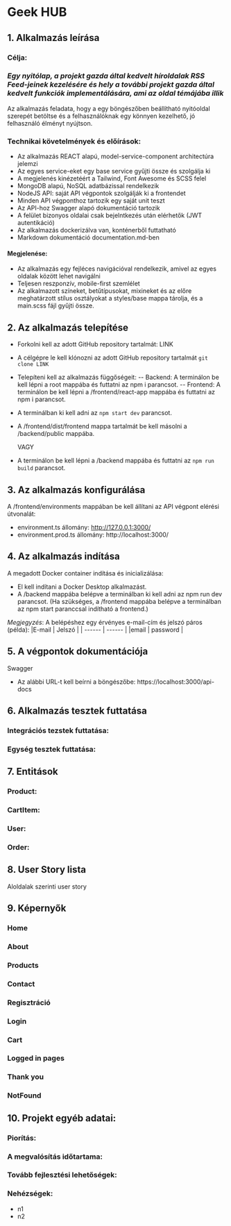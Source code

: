 # Geek HUB

## 1. Alkalmazás leírása

### Célja:

### _Egy nyitólap, a projekt gazda által kedvelt híroldalak RSS Feed-jeinek kezelésére és hely a további projekt gazda által kedvelt funkciók implementálására, ami az oldal témájába illik_

Az alkalmazás feladata, hogy a egy böngészőben beállítható nyitóoldal szerepét betöltse és a felhasználóknak egy könnyen kezelhető, jó felhasználó élményt nyújtson.

### Technikai követelmények és előírások:

- Az alkalmazás REACT alapú, model-service-component architectúra jelemzi
- Az egyes service-eket egy base service gyűjti össze és szolgálja ki
- A megjelenés kinézetéért a Tailwind, Font Awesome és SCSS felel
- MongoDB alapú, NoSQL adatbázissal rendelkezik
- NodeJS API: saját API végpontok szolgálják ki a frontendet
- Minden API végponthoz tartozik egy saját unit teszt
- Az API-hoz Swagger alapó dokumentáció tartozik
- A felület bizonyos oldalai csak bejelntkezés után elérhetők (JWT autentikáció)
- Az alkalmazás dockerizálva van, konténerből futtatható
- Markdown dokumentáció documentation.md-ben

#### Megjelenése:

- Az alkalmazás egy fejléces navigációval rendelkezik, amivel az egyes oldalak között lehet navigálni
- Teljesen reszponzív, mobile-first szemlélet
- Az alkalmazott színeket, betűtípusokat, mixineket és az előre meghatárzott stílus osztályokat a styles/base mappa tárolja, és a main.scss fájl gyűjti össze.

## 2. Az alkalmazás telepítése

- Forkolni kell az adott GitHub repository tartalmát:
  LINK

- A célgépre le kell klónozni az adott GitHub repository tartalmát
  `git clone LINK`

- Telepíteni kell az alkalmazás függőségeit:
  -- Backend:
  A terminálon be kell lépni a root mappába és futtatni az npm i parancsot.
  -- Frontend:
  A terminálon be kell lépni a /frontend/react-app mappába és futtatni az npm i parancsot.

- A terminálban ki kell adni az `npm start dev` parancsot.

- A /frontend/dist/frontend mappa tartalmát be kell másolni a /backend/public mappába.

  VAGY

- A terminálon be kell lépni a /backend mappába és futtatni az `npm run build` parancsot.

## 3. Az alkalmazás konfigurálása

A /frontend/environments mappában be kell állítani az API végpont elérési útvonalát:

- environment.ts állomány: http://127.0.0.1:3000/
- environment.prod.ts állomány: http://localhost:3000/

## 4. Az alkalmazás indítása

A megadott Docker container indítása és inicializálása:

- El kell indítani a Docker Desktop alkalmazást.
- A /backend mappába belépve a terminálban ki kell adni az npm run dev parancsot. (Ha szükséges, a /frontend mappába belépve a terminálban az npm start paranccsal indítható a frontend.)

_Megjegyzés_:
A belépéshez egy érvényes e-mail-cím és jelszó páros (példa):
|E-mail | Jelszó |
| ------ | ------ |
|email | password |

## 5. A végpontok dokumentációja

Swagger

- Az alábbi URL-t kell beírni a böngészőbe: https://localhost:3000/api-docs

## 6. Alkalmazás tesztek futtatása

### Integrációs tezstek futtatása:

### Egység tesztek futtatása:

## 7. Entitások

### Product:

### CartItem:

### User:

### Order:

## 8. User Story lista

Aloldalak szerinti user story

## 9. Képernyők

### Home

### About

### Products

### Contact

### Regisztráció

### Login

### Cart

### Logged in pages

### Thank you

### NotFound

## 10. Projekt egyéb adatai:

### Piorítás:

### A megvalósítás időtartama:

### Tovább fejlesztési lehetőségek:

### Nehézségek:

- n1
- n2
